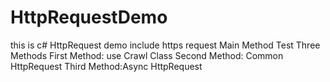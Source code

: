 # HttpRequestDemo
this is c# HttpRequest demo  include https request
Main Method Test Three Methods
First Method:  use Crawl Class
Second Method: Common HttpRequest
Third Method:Async HttpRequest

